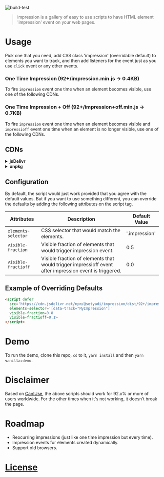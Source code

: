 ![build-test](https://github.com/styd/impression/workflows/build-test/badge.svg)

> Impression is a gallery of easy to use scripts to have HTML element 'impression' event on your
> web pages.

# Usage

Pick one that you need, add CSS class 'impression' (overridable default) to elements you want to
track, and then add listeners for the event just as you use `click` event or any other events.

### One Time Impression (92+/impression.min.js -> 0.4KB)

To fire `impression` event one time when an element becomes visible, use one of the following CDNs.

### One Time Impression + Off (92+/impression+off.min.js -> 0.7KB)

To fire `impression` event one time when an element becomes visible and `impressioff` event one time
when an element is no longer visible, use one of the following CDNs.

## CDNs

<details>
  <summary><b>jsDelivr</b></summary>

```html
<script defer src='https://cdn.jsdelivr.net/npm/@setyadi/impression/dist/92+/impression.min.js'></script>
```

```html
<script defer src='https://cdn.jsdelivr.net/npm/@setyadi/impression/dist/92+/impression+off.min.js'></script>
```

</details>

<details>
  <summary><b>unpkg</b></summary>


```html
<script defer src='https://unpkg.com/@setyadi/impression/dist/92+/impression.min.js'></script>
```

```html
<script defer src='https://unpkg.com/@setyadi/impression/dist/92+/impression+off.min.js'></script>
```

</details>


## Configuration

By default, the script would just work provided that you agree with the default values. But if you
want to use something different, you can override the defaults by adding the following attributes on
the script tag.

| Attributes         | Description                                                                                            | Default Value |
|--------------------|--------------------------------------------------------------------------------------------------------|---------------|
|`elements-selector` | CSS selector that would match the elements.                                                            | '.impression' |
|`visible-fraction`  | Visible fraction of elements that would trigger impression event.                                      | 0.5           |
|`visible-fractioff` | Visible fraction of elements that would trigger impressioff event after impression event is triggered. | 0.0           |

## Example of Overriding Defaults

```html
<script defer
  src='https://cdn.jsdelivr.net/npm/@setyadi/impression/dist/92+/impression+off.min.js'
  elements-selector='[data-track="MyImpression"]'
  visible-fraction=0.8
  visible-fractioff=0.1>
</script>
```


# Demo

To run the demo, clone this repo, `cd` to it, `yarn install` and then `yarn vanilla:demo`.


# Disclaimer

Based on [CanIUse](https://www.caniuse.com), the above scripts should work for 92.x% or more of users
worldwide. For the other times when it's not working, it doesn't break the page.


# Roadmap

- Reocurring impressions (just like one time impression but every time).
- Impression events for elements created dynamically.
- Support old browsers.


# [License](LICENSE)
